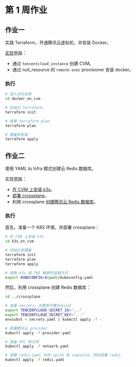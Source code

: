 # 第 1 周作业

## 作业一

实践 Terraform，开通腾讯云虚拟机，并安装 Docker。

[实现](docker_on_cvm/)思路：

- 通过 `tencentcloud_instance` 创建 CVM。
- 通过 null_resource 的 `remote-exec` provisioner 安装 docker。

### 执行

```bash
# 进入对应目录
cd docker_on_cvm

# 初始化 terraform
terraform init

# 查看 terraform plan
terraform plan

# 置备和安装
terraform apply
```

## 作业二

使用 YAML to Infra 模式创建云 Redis 数据库。

实现思路：

- [在 CVM 上安装 k3s](k3s_on_cvm)。
- [部署 crossplane](k3s_on_cvm/main.tf#L35-L42)。
- 利用 crossplane [创建腾讯云 Redis 数据库](crossplane)。

### 执行

首先，准备一个 K8S 环境，并部署 crossplane：

```bash
# 在 CVM 上安装 k3s
cd k3s_on_cvm

# 初始化和置备
terraform init
terraform plan
terraform apply

# 获取 k3s 或 TKE 集群的连接方式
export KUBECONFIG=$(pwd)/kubeconfig.yaml
```

然后，利用 crossplane 创建 Redis 数据库：

```bash
cd ../crossplane

# 准备 secrets，主要用于腾讯云认证
export TENCENTCLOUD_SECRET_ID="..."
export TENCENTCLOUD_SECRET_KEY="..."
envsubst < secrets.yaml | kubectl apply -f -

# 部署腾讯云 provider
kubectl apply -f provider.yaml

# 准备 VPC 和子网
kubectl apply -f network.yaml

# 调整 redis.yaml 中的 vpcId 和 subnetId，然后部署 redis
kubectl apply -f redis.yaml
```
